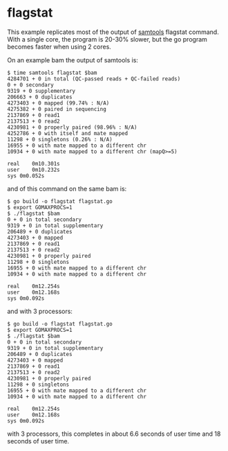 flagstat
========

This example replicates most of the output of [samtools](https://samtools.github.io) flagstat command.
With a single core, the program is 20-30% slower, but the go program becomes faster when using 2 cores.

On an example bam the output of samtools is:
```
$ time samtools flagstat $bam
4284701 + 0 in total (QC-passed reads + QC-failed reads)
0 + 0 secondary
9319 + 0 supplementary
206663 + 0 duplicates
4273403 + 0 mapped (99.74% : N/A)
4275382 + 0 paired in sequencing
2137869 + 0 read1
2137513 + 0 read2
4230981 + 0 properly paired (98.96% : N/A)
4252786 + 0 with itself and mate mapped
11298 + 0 singletons (0.26% : N/A)
16955 + 0 with mate mapped to a different chr
10934 + 0 with mate mapped to a different chr (mapQ>=5)

real    0m10.301s
user    0m10.232s
sys 0m0.052s
```

and of this command on the same bam is:
```
$ go build -o flagstat flagstat.go
$ export GOMAXPROCS=1
$ ./flagstat $bam
0 + 0 in total secondary
9319 + 0 in total supplementary
206489 + 0 duplicates
4273403 + 0 mapped
2137869 + 0 read1
2137513 + 0 read2
4230981 + 0 properly paired
11298 + 0 singletons
16955 + 0 with mate mapped to a different chr
10934 + 0 with mate mapped to a different chr

real	0m12.254s
user	0m12.168s
sys	0m0.092s
```

and with 3 processors:

```
$ go build -o flagstat flagstat.go
$ export GOMAXPROCS=1
$ ./flagstat $bam
0 + 0 in total secondary
9319 + 0 in total supplementary
206489 + 0 duplicates
4273403 + 0 mapped
2137869 + 0 read1
2137513 + 0 read2
4230981 + 0 properly paired
11298 + 0 singletons
16955 + 0 with mate mapped to a different chr
10934 + 0 with mate mapped to a different chr

real	0m12.254s
user	0m12.168s
sys	0m0.092s
```

with 3 processors, this completes in about 6.6 seconds of user time and 18 seconds of user time.
